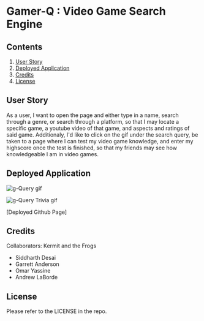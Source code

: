 # Gamer-Q : Video Game Search Engine

## Contents

1. [User Story](#user-story)
2. [Deployed Application](#deployed-application)
3. [Credits](#credits)
4. [License](#license)

## User Story

As a user, I want to open the page and either type in a name, search through a genre, or search through a platform, so that I may locate a specific game, a youtube video of that game, and aspects and ratings of said game. Additionaly, I'd like to click on the gif under the search query, be taken to a page where I can test my video game knowledge, and enter my highscore once the test is finished, so that my friends may see how knowledgeable I am in video games.

## Deployed Application

![g-Query gif](../Gamer-Q/assets/images/gamerQ.gif)

![g-Query Trivia gif](../Gamer-Q/assets/images/GamerQT.gif)

[Deployed Github Page]

## Credits

Collaborators: Kermit and the Frogs

- Siddharth Desai
- Garrett Anderson
- Omar Yassine
- Andrew LaBorde

## License

Please refer to the LICENSE in the repo.
